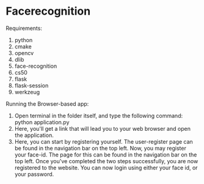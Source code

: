 # Facerecognition
Requirements:  
1. python  
2. cmake  
3. opencv  
4. dlib  
5. face-recognition  
6. cs50  
7. flask  
8. flask-session
9. werkzeug

Running the Browser-based app:
1. Open terminal in the folder itself, and type the following command:  
python application.py
3. Here, you'll get a link that will lead you to your web browser and open the application.
4. Here, you can start by registering yourself. The user-register page can be found in the navigation bar on the top left.
Now, you may register your face-id. The page for this can be found in the navigation bar on the top left.
Once you've completed the two steps successfully, you are now registered to the website. You can now login using either your face id, or your password.
